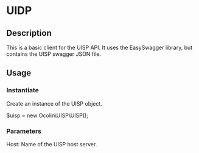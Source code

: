 # UIDP

## Description

This is a basic client for the UISP API. It uses the EasySwagger library, but contains the UISP swagger JSON file.

## Usage

### Instantiate

Create an instance of the UISP object.

$uisp = new Ocolin\UISP\UISP();

### Parameters

Host: Name of the UISP host server.  